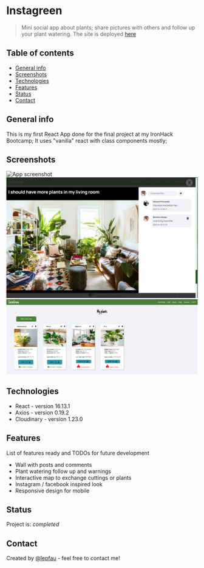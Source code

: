 # Instagreen

> Mini social app about plants; share pictures with others and follow up your plant watering.
> The site is deployed [here](https://instagreeno.herokuapp.com/)

## Table of contents

- [General info](#general-info)
- [Screenshots](#screenshots)
- [Technologies](#technologies)
- [Features](#features)
- [Status](#status)
- [Contact](#contact)

## General info

This is my first React App done for the final project at my IronHack Bootcamp;
It uses "vanilla" react with class components mostly;

## Screenshots

![App screenshot](./public/instagreengif.gif)
![Post screenshot](./public/instagreen22.png)
![Create form screenshot](./public/instagreenscreen3.png)

## Technologies

- React - version 16.13.1
- Axios - version 0.19.2
- Cloudinary - version 1.23.0


## Features

List of features ready and TODOs for future development

- Wall with posts and comments
- Plant watering follow up and warnings 
- Interactive map to exchange cuttings or plants
- Instagram / facebook inspired look
- Responsive design for mobile


## Status

Project is: _completed_

## Contact

Created by [@lepfau](https://www.github.com/lepfau) - feel free to contact me!
